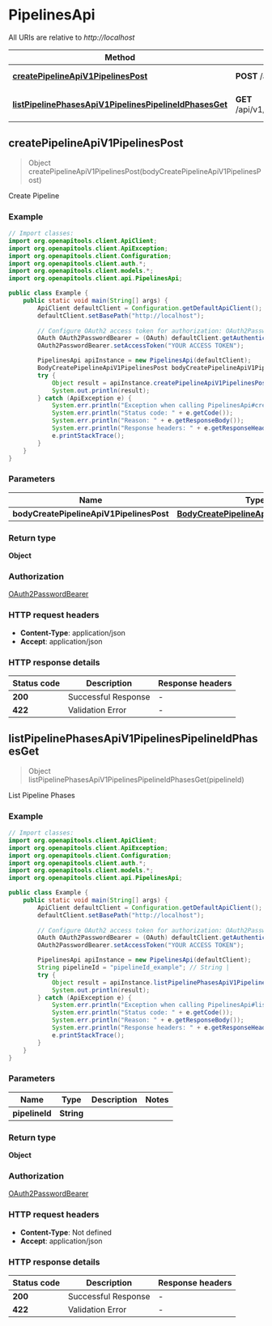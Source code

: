 # PipelinesApi

All URIs are relative to *http://localhost*

| Method | HTTP request | Description |
|------------- | ------------- | -------------|
| [**createPipelineApiV1PipelinesPost**](PipelinesApi.md#createPipelineApiV1PipelinesPost) | **POST** /api/v1/pipelines/ | Create Pipeline |
| [**listPipelinePhasesApiV1PipelinesPipelineIdPhasesGet**](PipelinesApi.md#listPipelinePhasesApiV1PipelinesPipelineIdPhasesGet) | **GET** /api/v1/pipelines/{pipelineId}/phases/ | List Pipeline Phases |



## createPipelineApiV1PipelinesPost

> Object createPipelineApiV1PipelinesPost(bodyCreatePipelineApiV1PipelinesPost)

Create Pipeline

### Example

```java
// Import classes:
import org.openapitools.client.ApiClient;
import org.openapitools.client.ApiException;
import org.openapitools.client.Configuration;
import org.openapitools.client.auth.*;
import org.openapitools.client.models.*;
import org.openapitools.client.api.PipelinesApi;

public class Example {
    public static void main(String[] args) {
        ApiClient defaultClient = Configuration.getDefaultApiClient();
        defaultClient.setBasePath("http://localhost");
        
        // Configure OAuth2 access token for authorization: OAuth2PasswordBearer
        OAuth OAuth2PasswordBearer = (OAuth) defaultClient.getAuthentication("OAuth2PasswordBearer");
        OAuth2PasswordBearer.setAccessToken("YOUR ACCESS TOKEN");

        PipelinesApi apiInstance = new PipelinesApi(defaultClient);
        BodyCreatePipelineApiV1PipelinesPost bodyCreatePipelineApiV1PipelinesPost = new BodyCreatePipelineApiV1PipelinesPost(); // BodyCreatePipelineApiV1PipelinesPost | 
        try {
            Object result = apiInstance.createPipelineApiV1PipelinesPost(bodyCreatePipelineApiV1PipelinesPost);
            System.out.println(result);
        } catch (ApiException e) {
            System.err.println("Exception when calling PipelinesApi#createPipelineApiV1PipelinesPost");
            System.err.println("Status code: " + e.getCode());
            System.err.println("Reason: " + e.getResponseBody());
            System.err.println("Response headers: " + e.getResponseHeaders());
            e.printStackTrace();
        }
    }
}
```

### Parameters


| Name | Type | Description  | Notes |
|------------- | ------------- | ------------- | -------------|
| **bodyCreatePipelineApiV1PipelinesPost** | [**BodyCreatePipelineApiV1PipelinesPost**](BodyCreatePipelineApiV1PipelinesPost.md)|  | |

### Return type

**Object**

### Authorization

[OAuth2PasswordBearer](../README.md#OAuth2PasswordBearer)

### HTTP request headers

- **Content-Type**: application/json
- **Accept**: application/json


### HTTP response details
| Status code | Description | Response headers |
|-------------|-------------|------------------|
| **200** | Successful Response |  -  |
| **422** | Validation Error |  -  |


## listPipelinePhasesApiV1PipelinesPipelineIdPhasesGet

> Object listPipelinePhasesApiV1PipelinesPipelineIdPhasesGet(pipelineId)

List Pipeline Phases

### Example

```java
// Import classes:
import org.openapitools.client.ApiClient;
import org.openapitools.client.ApiException;
import org.openapitools.client.Configuration;
import org.openapitools.client.auth.*;
import org.openapitools.client.models.*;
import org.openapitools.client.api.PipelinesApi;

public class Example {
    public static void main(String[] args) {
        ApiClient defaultClient = Configuration.getDefaultApiClient();
        defaultClient.setBasePath("http://localhost");
        
        // Configure OAuth2 access token for authorization: OAuth2PasswordBearer
        OAuth OAuth2PasswordBearer = (OAuth) defaultClient.getAuthentication("OAuth2PasswordBearer");
        OAuth2PasswordBearer.setAccessToken("YOUR ACCESS TOKEN");

        PipelinesApi apiInstance = new PipelinesApi(defaultClient);
        String pipelineId = "pipelineId_example"; // String | 
        try {
            Object result = apiInstance.listPipelinePhasesApiV1PipelinesPipelineIdPhasesGet(pipelineId);
            System.out.println(result);
        } catch (ApiException e) {
            System.err.println("Exception when calling PipelinesApi#listPipelinePhasesApiV1PipelinesPipelineIdPhasesGet");
            System.err.println("Status code: " + e.getCode());
            System.err.println("Reason: " + e.getResponseBody());
            System.err.println("Response headers: " + e.getResponseHeaders());
            e.printStackTrace();
        }
    }
}
```

### Parameters


| Name | Type | Description  | Notes |
|------------- | ------------- | ------------- | -------------|
| **pipelineId** | **String**|  | |

### Return type

**Object**

### Authorization

[OAuth2PasswordBearer](../README.md#OAuth2PasswordBearer)

### HTTP request headers

- **Content-Type**: Not defined
- **Accept**: application/json


### HTTP response details
| Status code | Description | Response headers |
|-------------|-------------|------------------|
| **200** | Successful Response |  -  |
| **422** | Validation Error |  -  |


